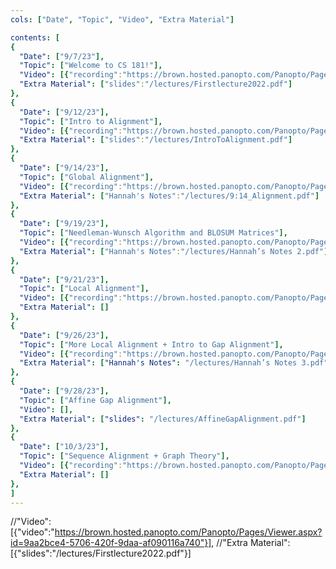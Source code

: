 ```yaml
---
cols: ["Date", "Topic", "Video", "Extra Material"]

contents: [
{
  "Date": ["9/7/23"],
  "Topic": ["Welcome to CS 181!"],
  "Video": [{"recording":"https://brown.hosted.panopto.com/Panopto/Pages/Viewer.aspx?id=0f3a1d57-5e66-4145-b92d-b075012e4cd6"}],
  "Extra Material": ["slides":"/lectures/Firstlecture2022.pdf"]
},
{
  "Date": ["9/12/23"],
  "Topic": ["Intro to Alignment"],
  "Video": [{"recording":"https://brown.hosted.panopto.com/Panopto/Pages/Viewer.aspx?id=a3662bc4-183d-4037-b25d-b07a00cead98"}],
  "Extra Material": ["slides":"/lectures/IntroToAlignment.pdf"]
},
{
  "Date": ["9/14/23"],
  "Topic": ["Global Alignment"],
  "Video": [{"recording":"https://brown.hosted.panopto.com/Panopto/Pages/Viewer.aspx?id=7dd72984-61b8-4558-9481-b07c01326751&query=csci%202810"}],
  "Extra Material": ["Hannah's Notes":"/lectures/9:14_Alignment.pdf"]
},
{
  "Date": ["9/19/23"],
  "Topic": ["Needleman-Wunsch Algorithm and BLOSUM Matrices"],
  "Video": [{"recording":"https://brown.hosted.panopto.com/Panopto/Pages/Viewer.aspx?id=b4779506-9ecf-41ba-945c-b07c013267aa"}],
  "Extra Material": ["Hannah's Notes":"/lectures/Hannah’s Notes 2.pdf"]
},
{
  "Date": ["9/21/23"],
  "Topic": ["Local Alignment"],
  "Video": [{"recording":"https://brown.hosted.panopto.com/Panopto/Pages/Viewer.aspx?id=b1855c70-112b-468f-960d-b07c013267d2"}],
  "Extra Material": []
},
{
  "Date": ["9/26/23"],
  "Topic": ["More Local Alignment + Intro to Gap Alignment"],
  "Video": [{"recording":"https://brown.hosted.panopto.com/Panopto/Pages/Viewer.aspx?id=cb0e603f-ec69-43a3-9b95-b086017abaeb"}],
  "Extra Material": ["Hannah's Notes": "/lectures/Hannah’s Notes 3.pdf"]
},
{
  "Date": ["9/28/23"],
  "Topic": ["Affine Gap Alignment"],
  "Video": [],
  "Extra Material": ["slides": "/lectures/AffineGapAlignment.pdf"]
},
{
  "Date": ["10/3/23"],
  "Topic": ["Sequence Alignment + Graph Theory"],
  "Video": [{"recording":"https://brown.hosted.panopto.com/Panopto/Pages/Viewer.aspx?id=395081fc-eaae-4e3b-9e71-b08d01710e08"}],
  "Extra Material": []
},
]
---
```

//"Video": [{"video":"https://brown.hosted.panopto.com/Panopto/Pages/Viewer.aspx?id=9aa2bce4-5706-420f-9daa-af090116a740"}],
//"Extra Material": [{"slides":"/lectures/Firstlecture2022.pdf"}]